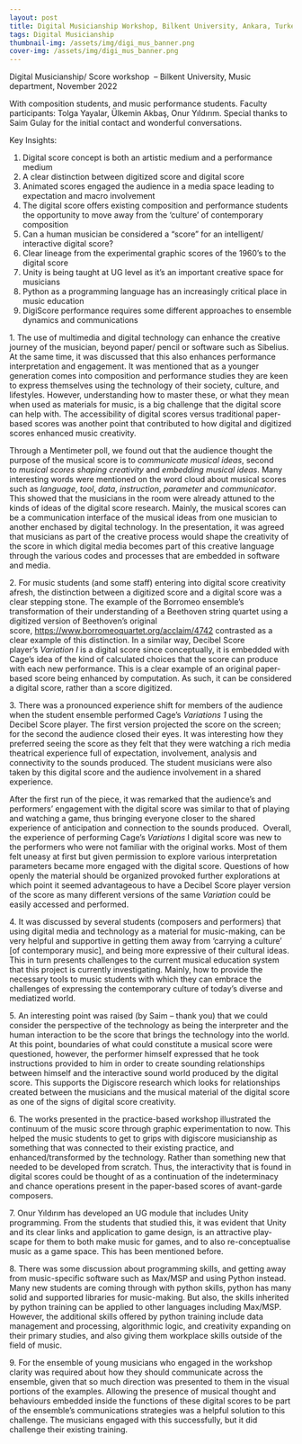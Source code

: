 ```yaml
---
layout: post
title: Digital Musicianship Workshop, Bilkent University, Ankara, Turkey
tags: Digital Musicianship
thumbnail-img: /assets/img/digi_mus_banner.png
cover-img: /assets/img/digi_mus_banner.png
---
```

<p>Digital Musicianship/ Score workshop &nbsp;– Bilkent University, Music department, November 2022</p>



<p>With composition students, and music performance students. Faculty participants: Tolga Yayalar, Ülkemin Akbaş, Onur Yıldırım. Special thanks to Saim Gulay for the initial contact and wonderful conversations.</p>



<p>Key Insights:</p>



<ol type="1">
<li>Digital score concept is both an artistic medium and a performance medium</li>



<li>A clear distinction between digitized score and digital score</li>



<li>Animated scores engaged the audience in a media space leading to expectation and macro involvement</li>



<li>The digital score offers existing composition and performance students the opportunity to move away from the &#8216;culture&#8217; of contemporary composition</li>



<li>Can a human musician be considered a &#8220;score&#8221; for an intelligent/ interactive digital score? </li>



<li>Clear lineage from the experimental graphic scores of the 1960&#8217;s to the digital score</li>



<li>Unity is being taught at UG level as it&#8217;s an important creative space for musicians</li>



<li>Python as a programming language has an increasingly critical place in music education</li>



<li>DigiScore performance requires some different approaches to ensemble dynamics and communications</li>
</ol>



<p class="has-text-align-left">1. The use of multimedia and digital technology can enhance the creative journey of the musician, beyond paper/ pencil or software such as Sibelius. At the same time, it was discussed that this also enhances performance interpretation and engagement. It was mentioned that as a younger generation comes into composition and performance studies they are keen to express themselves using the technology of their society, culture, and lifestyles. However, understanding how to master these, or what they mean when used as materials for music, is a big challenge that the digital score can help with. The accessibility of digital scores versus traditional paper-based scores was another point that contributed to how digital and digitized scores enhanced music creativity. </p>



<p class="has-text-align-left">Through a Mentimeter poll, we found out that the audience thought the purpose of the musical score is to <em>communicate musical ideas</em>, second to <em>musical scores shaping creativity</em> and <em>embedding musical ideas</em>. Many interesting words were mentioned on the word cloud about musical scores such as <em>language</em>, <em>tool</em>, <em>data</em>, <em>instruction</em>, <em>parameter</em> and <em>communicator</em>. This showed that the musicians in the room were already attuned to the kinds of ideas of the digital score research. Mainly, the musical scores can be a communication interface of the musical ideas from one musician to another enchased by digital technology. In the presentation, it was agreed that musicians as part of the creative process would shape the creativity of the score in which digital media becomes part of this creative language through the various codes and processes that are embedded in software and media.</p>



<p class="has-text-align-left">2. For music students (and some staff) entering into digital score creativity afresh, the distinction between a digitized score and a digital score was a clear stepping stone. The example of the Borromeo ensemble’s transformation of their understanding of a Beethoven string quartet using a digitized version of Beethoven’s original score,&nbsp;<a href="https://www.borromeoquartet.org/acclaim/4742" target="_blank" rel="noreferrer noopener">https://www.borromeoquartet.org/acclaim/4742</a>&nbsp;contrasted as a clear example of this distinction. In a similar way, Decibel Score player’s&nbsp;<em>Variation I</em>&nbsp;is a digital score since conceptually, it is embedded with Cage’s idea of the kind of calculated choices that the score can produce with each new performance. This is a clear example of an original paper-based score being enhanced by computation. As such, it can be considered a digital score, rather than a score digitized.</p>



<p class="has-text-align-left">3. There was a pronounced experience shift for members of the audience when the student ensemble performed Cage’s&nbsp;<em>Variations 1</em>&nbsp;using the Decibel Score player. The first version projected the score on the screen; for the second the audience closed their eyes. It was interesting how they preferred seeing the score as they felt that they were watching a rich media theatrical experience full of expectation, involvement, analysis and connectivity to the sounds produced. The student musicians were also taken by this digital score and the audience involvement in a shared experience.</p>



<p class="has-text-align-left">After the first run of the piece, it was remarked that the audience&#8217;s and performers&#8217; engagement with the digital score was similar to that of playing and watching a game, thus bringing everyone closer to the shared experience of anticipation and connection to the sounds produced.  Overall, the experience of performing Cage’s <em>Variations</em> I digital score was new to the performers who were not familiar with the original works. Most of them felt uneasy at first but given permission to explore various interpretation parameters became more engaged with the digital score. Questions of how openly the material should be organized provoked further explorations at which point it seemed advantageous to have a Decibel Score player version of the score as many different versions of the same <em>Variation</em> could be easily accessed and performed. </p>



<p class="has-text-align-left">4. It was discussed by several students (composers and performers) that using digital media and technology as a material for music-making, can be very helpful and supportive in getting them away from ‘carrying a culture’ [of contemporary music], and being more expressive of their cultural ideas. This in turn presents challenges to the current musical education system that this project is currently investigating. Mainly, how to provide the necessary tools to music students with which they can embrace the challenges of expressing the contemporary culture of today’s diverse and mediatized world.</p>



<p class="has-text-align-left">5. An interesting point was raised (by Saim – thank you) that we could consider the perspective of the technology as being the interpreter and the human interaction to be the score that brings the technology into the world. At this point, boundaries of what could constitute a musical score were questioned, however, the performer himself expressed that he took instructions provided to him in order to create sounding relationships between himself and the interactive sound world produced by the digital score. This supports the Digiscore research which looks for relationships created between the musicians and the musical material of the digital score as one of the signs of digital score creativity.</p>



<p class="has-text-align-left">6. The works presented in the practice-based workshop illustrated the continuum of the music score through graphic experimentation to now. This helped the music students to get to grips with digiscore musicianship as something that was connected to their existing practice, and enhanced/transformed by the technology. Rather than something new that needed to be developed from scratch. Thus, the interactivity that is found in digital scores could be thought of as a continuation of the indeterminacy and chance operations present in the paper-based scores of avant-garde composers.&nbsp;</p>



<p class="has-text-align-left">7. Onur Yıldırım has developed an UG module that includes Unity programming. From the students that studied this, it was evident that Unity and its clear links and application to game design, is an attractive play-scape for them to both make music for games, and to also re-conceptualise music as a game space. This has been mentioned before.</p>



<p class="has-text-align-left">8. There was some discussion about programming skills, and getting away from music-specific software such as Max/MSP and using Python instead. Many new students are coming through with python skills, python has many solid and supported libraries for music-making. But also, the skills inherited by python training can be applied to other languages including Max/MSP. However, the additional skills offered by python training include data management and processing, algorithmic logic, and creativity expanding on their primary studies, and also giving them workplace skills outside of the field of music.</p>



<p class="has-text-align-left">9. For the ensemble of young musicians who engaged in the workshop clarity was required about how they should communicate across the ensemble, given that so much direction was presented to them in the visual portions of the examples. Allowing the presence of musical thought and behaviours embedded inside the functions of these digital scores to be part of the ensemble&#8217;s communications strategies was a helpful solution to this challenge. The musicians engaged with this successfully, but it did challenge their existing training.</p>
